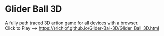# Glider Ball 3D
A fully path traced 3D action game for all devices with a browser. <br>
Click to Play --> https://erichlof.github.io/Glider-Ball-3D/Glider_Ball_3D.html
